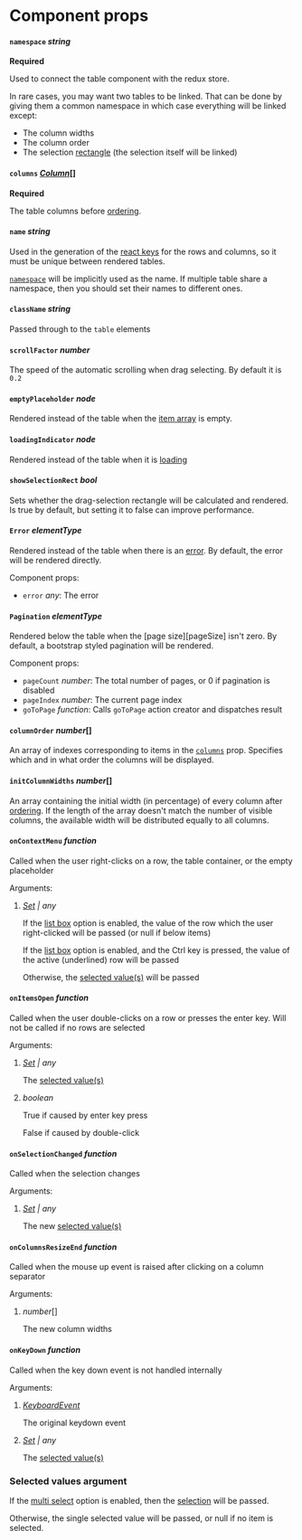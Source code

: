 # Component props

#### `namespace`  *string*

**Required**

Used to connect the table component with the redux store.

In rare cases, you may want two tables to be linked. That can be done by giving them a common namespace in which case everything will be linked except:

* The column widths
* The column order
* The selection <u>rectangle</u> (the selection itself will be linked)

#### `columns` *[Column](./column.md)*[]

**Required**

The table columns before [ordering][columnOrder].

#### `name`  *string*

Used in the generation of the [react keys](https://reactjs.org/docs/lists-and-keys.html#keys) for the rows and columns, so it must be unique between rendered tables.

[`namespace`](#namespace-string) will be implicitly used as the name. If multiple table share a namespace, then you should set their names to different ones.

#### `className` *string*

Passed through to the `table` elements

#### `scrollFactor` *number*

The speed of the automatic scrolling when drag selecting. By default it is `0.2`

#### `emptyPlaceholder` *node*

Rendered instead of the table when the [item array][tableItems] is empty.

#### `loadingIndicator` *node*

Rendered instead of the table when it is [loading][isLoading]

#### `showSelectionRect` *bool*

Sets whether the drag-selection rectangle will be calculated and rendered. Is true by default, but setting it to false can improve performance.

#### `Error` *elementType*

Rendered instead of the table when there is an [error][error]. By default, the error will be rendered directly.

Component props:

* `error` *any*: The error

#### `Pagination` *elementType*

Rendered below the table when the [page size][pageSize] isn't zero. By default, a bootstrap styled pagination will be rendered.

Component props:

* `pageCount` *number*: The total number of pages, or 0 if pagination is disabled
* `pageIndex` *number*: The current page index
* `goToPage` *function*: Calls `goToPage` action creator and dispatches result

#### `columnOrder` *number*[]

An array of indexes corresponding to items in the [`columns`][columns] prop. Specifies which and in what order the columns will be displayed.

#### `initColumnWidths` *number*[]

An array containing the initial width (in percentage) of every column after [ordering][columnOrder]. If the length of the array doesn't match the number of visible columns, the available width will be distributed equally to all columns.

#### `onContextMenu` *function*

Called when the user right-clicks on a row, the table container, or the empty placeholder

Arguments:

1. *[Set][set] | any*

   If the [list box][listBox] option is enabled, the value of the row which the user right-clicked will be passed (or null if below items)

   If the [list box][listBox] option is enabled, and the Ctrl key is pressed, the value of the active (underlined) row will be passed

   Otherwise, the [selected value(s)][selectedValues] will be passed

#### `onItemsOpen` *function*

Called when the user double-clicks on a row or presses the enter key. Will not be called if no rows are selected

Arguments:

1. *[Set][set] | any*

   The [selected value(s)][selectedValues]

2. *boolean*

   True if caused by enter key press

   False if caused by double-click

#### `onSelectionChanged` *function*

Called when the selection changes

Arguments:

1. *[Set][set] | any*

   The new [selected value(s)][selectedValues]

#### `onColumnsResizeEnd` *function*

Called when the mouse up event is raised after clicking on a column separator

Arguments:

1. *number*[]

   The new column widths

#### `onKeyDown` *function*

Called when the key down event is not handled internally

Arguments:

1. *[KeyboardEvent](https://developer.mozilla.org/en-US/docs/Web/API/KeyboardEvent)*

   The original keydown event

2. *[Set][set] | any*

   The [selected value(s)][selectedValues]

### Selected values argument

If the [multi select][multiSelect] option is enabled, then the [selection][selection] will be passed.

Otherwise, the single selected value will be passed, or null if no item is selected.



[set]: https://developer.mozilla.org/en-US/docs/Web/JavaScript/Reference/Global_Objects/Set



[columns]: #columns-column

[columnOrder]: #columnorder-number

[selectedValues]: #selected-values-argument



[selection]: ./state.md#selection-set

[activeValue]: ./state.md#activevalue-any

[tableItems]: ./state.md#tableItems-object

[isLoading]: ./state.md#isloading-boolean

[error]: ./state.md#error-any



[listBox]: ./options.md#listbox-boolean

[multiSelect]: ./options.md#multiselect-boolean
